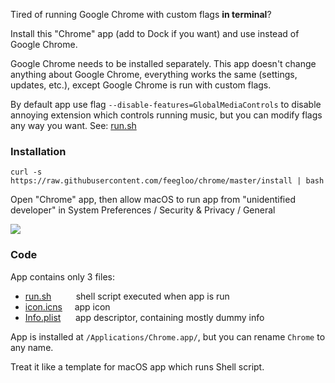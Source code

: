 Tired of running Google Chrome with custom flags **in terminal**? 

Install this "Chrome" app (add to Dock if you want) and use instead of Google Chrome.

Google Chrome needs to be installed separately. This app doesn't change anything about Google Chrome, everything works the same (settings, updates, etc.), except Google Chrome is run with custom flags.

By default app use flag `--disable-features=GlobalMediaControls` to disable annoying extension which controls running music, but you can modify flags any way you want. See: [run.sh](https://github.com/feegloo/chrome/blob/master/Chrome.app/Contents/MacOS/run.sh)

### Installation

`curl -s https://raw.githubusercontent.com/feegloo/chrome/master/install | bash`

Open "Chrome" app, then allow macOS to run app from "unidentified developer" in System Preferences / Security & Privacy / General

![](https://www.macworld.co.uk/cmsdata/features/3669596/how_to_open_mac_app_unidentified_developer_780.jpg)

### Code

App contains only 3 files:
- [run.sh](https://github.com/feegloo/chrome/blob/master/Chrome.app/Contents/MacOS/run.sh) &nbsp;&nbsp;&nbsp;&nbsp;&nbsp;&nbsp;&nbsp;&nbsp; shell script executed when app is run
- [icon.icns](https://github.com/feegloo/chrome/blob/master/Chrome.app/Contents/Resources/icon.icns) &nbsp;&nbsp;&nbsp; app icon
- [Info.plist](https://github.com/feegloo/chrome/blob/master/Chrome.app/Contents/Info.plist) &nbsp;&nbsp;&nbsp;&nbsp; app descriptor, containing mostly dummy info

App is installed at `/Applications/Chrome.app/`, but you can rename `Chrome` to any name.

Treat it like a template for macOS app which runs Shell script.
